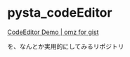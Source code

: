 # pysta_codeEditor


[CodeEditor Demo | omz for gist](https://gist.github.com/omz/6762c1e55e8c3a596637)

を、なんとか実用的にしてみるリポジトリ